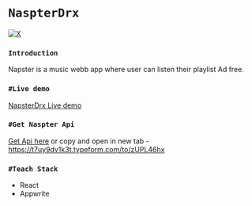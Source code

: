 # `NaspterDrx `
[![X](https://img.shields.io/badge/X-%23000000.svg?style=for-the-badge&logo=X&logoColor=white)](https://twitter.com/tanmay11117)
### ``Introduction``

Napster is a music webb app where user can listen their playlist Ad free.

### ``#Live demo``

[NapsterDrx Live demo](https://napster-drx.vercel.app)

### ``#Get Naspter Api``

[Get Api here](https://t7uy9dv1k3t.typeform.com/to/zUPL46hx?typeform-source=twitter-button )
or copy and open in new tab - https://t7uy9dv1k3t.typeform.com/to/zUPL46hx

### ``#Teach Stack``

- React
- Appwrite



